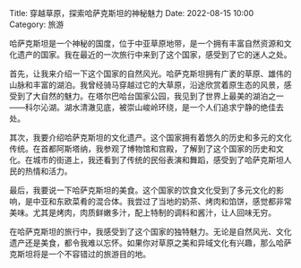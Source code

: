 Title: 穿越草原，探索哈萨克斯坦的神秘魅力
Date: 2022-08-15 10:00
Category: 旅游

哈萨克斯坦是一个神秘的国度，位于中亚草原地带，是一个拥有丰富自然资源和文化遗产的国家。我在最近的一次旅行中来到了这个国家，感受到了它的迷人之处。

首先，让我来介绍一下这个国家的自然风光。哈萨克斯坦拥有广袤的草原、雄伟的山脉和丰富的湖泊。我曾经骑马穿越过它的大草原，沿途欣赏着原生态的风景，感受到了大自然的魅力。在塔尔巴哈台国家公园，我见到了世界上最美的湖泊之一——科尔沁湖。湖水清澈见底，被崇山峻岭环绕，是一个人们追求宁静的绝佳去处。

其次，我要介绍哈萨克斯坦的文化遗产。这个国家拥有着悠久的历史和多元的文化传统。在首都阿斯塔纳，我参观了博物馆和宫殿，了解到了这个国家的历史和文化。在城市的街道上，我还看到了传统的民俗表演和舞蹈，感受到了哈萨克斯坦人民的热情和活力。

最后，我要说一下哈萨克斯坦的美食。这个国家的饮食文化受到了多元文化的影响，是中亚和东欧菜肴的混合体。我尝过了当地的奶茶、烤肉和馅饼，感觉都非常美味。尤其是烤肉，肉质鲜嫩多汁，配上特制的调料和酱汁，让人回味无穷。

在哈萨克斯坦的旅行中，我感受到了这个国家的独特魅力。无论是自然风光、文化遗产还是美食，都令我难以忘怀。如果你对草原之美和异域文化有兴趣，那么哈萨克斯坦将是一个不容错过的旅游目的地。